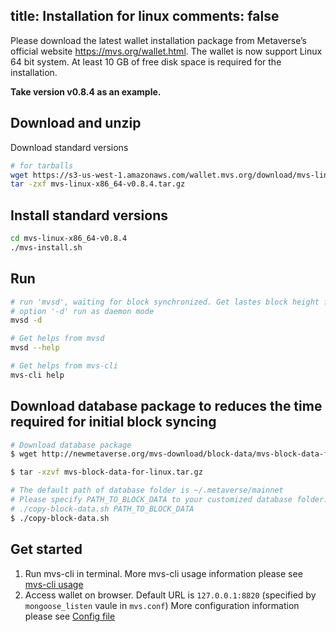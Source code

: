 title: Installation for linux
comments: false
---

Please download the latest wallet installation package from Metaverse’s official website <https://mvs.org/wallet.html>. The wallet is now support Linux 64 bit system. At least 10 GB of free disk space is required for the installation.

**Take version v0.8.4 as an example.**

## Download and unzip
Download standard versions
```bash
# for tarballs
wget https://s3-us-west-1.amazonaws.com/wallet.mvs.org/download/mvs-linux-x86_64-v0.8.4.tar.gz
tar -zxf mvs-linux-x86_64-v0.8.4.tar.gz
```

## Install standard versions
```bash
cd mvs-linux-x86_64-v0.8.4
./mvs-install.sh
```

## Run
```bash
# run 'mvsd', waiting for block synchronized. Get lastes block height from <https://explorer.mvs.org>.
# option '-d' run as daemon mode
mvsd -d

# Get helps from mvsd
mvsd --help

# Get helps from mvs-cli
mvs-cli help
```

## Download database package to reduces the time required for initial block syncing
```bash
# Download database package
$ wget http://newmetaverse.org/mvs-download/block-data/mvs-block-data-for-linux.tar.gz

$ tar -xzvf mvs-block-data-for-linux.tar.gz

# The default path of database folder is ~/.metaverse/mainnet
# Please specify PATH_TO_BLOCK_DATA to your customized database folder.
# ./copy-block-data.sh PATH_TO_BLOCK_DATA
$ ./copy-block-data.sh
```

## Get started
1. Run mvs-cli in terminal.
    More mvs-cli usage information please see [mvs-cli usage](command-line.html#mvs-cli-usage)
2. Access wallet on browser.
    Default URL is `127.0.0.1:8820` (specified by `mongoose_listen` vaule in `mvs.conf`)
    More configuration information please see [Config file](config-file.html)
